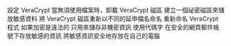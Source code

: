 設定 VeraCrypt
當無須使用檔案時，卸載 VeraCrypt 磁區
建立一個祕密磁區來儲放敏感資料
將 VeraCrypt 磁區重新以不同的延申檔名命名
重新命名 VeraCrypt 程式
如果加密是違法的
只用來儲存非機密資訊
使用代碼字
在安全的網頁郵件帳號下存放敏感的資訊
將敏感資訊安全地存放在自己的電腦

